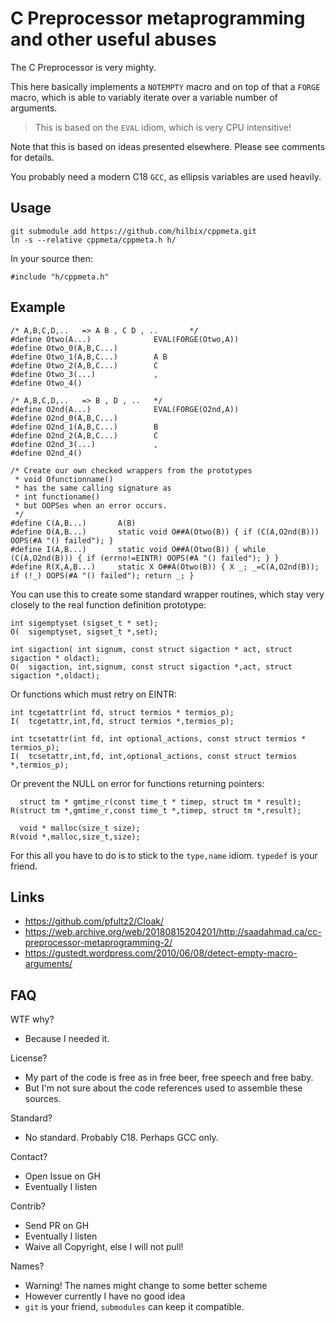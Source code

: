 # C Preprocessor metaprogramming and other useful abuses

The C Preprocessor is very mighty.

This here basically implements a `NOTEMPTY` macro and on top of that a `FORGE` macro,
which is able to variably iterate over a variable number of arguments.

> This is based on the `EVAL` idiom, which is very CPU intensitive!

Note that this is based on ideas presented elsewhere.  Please see comments for details.

You probably need a modern C18 `GCC`, as ellipsis variables are used heavily.


## Usage

	git submodule add https://github.com/hilbix/cppmeta.git
	ln -s --relative cppmeta/cppmeta.h h/

In your source then:

	#include "h/cppmeta.h"


## Example

```
/* A,B,C,D,..   => A B , C D , ..       */
#define Otwo(A...)              EVAL(FORGE(Otwo,A))
#define Otwo_0(A,B,C...)
#define Otwo_1(A,B,C...)        A B
#define Otwo_2(A,B,C...)        C
#define Otwo_3(...)             ,
#define Otwo_4()

/* A,B,C,D,..   => B , D , ..   */
#define O2nd(A...)              EVAL(FORGE(O2nd,A))
#define O2nd_0(A,B,C...)
#define O2nd_1(A,B,C...)        B
#define O2nd_2(A,B,C...)        C
#define O2nd_3(...)             ,
#define O2nd_4()

/* Create our own checked wrappers from the prototypes
 * void Ofunctionname()
 * has the same calling signature as
 * int functioname()
 * but OOPSes when an error occurs.
 */
#define C(A,B...)       A(B)
#define O(A,B...)       static void O##A(Otwo(B)) { if (C(A,O2nd(B))) OOPS(#A "() failed"); }
#define I(A,B...)       static void O##A(Otwo(B)) { while (C(A,O2nd(B))) { if (errno!=EINTR) OOPS(#A "() failed"); } }
#define R(X,A,B...)     static X O##A(Otwo(B)) { X _; _=C(A,O2nd(B)); if (!_) OOPS(#A "() failed"); return _; }
```

You can use this to create some standard wrapper routines,
which stay very closely to the real function definition prototype:

```
int sigemptyset (sigset_t * set);
O(  sigemptyset, sigset_t *,set);
```

```
int sigaction( int signum, const struct sigaction * act, struct sigaction * oldact);
O(  sigaction, int,signum, const struct sigaction *,act, struct sigaction *,oldact);
```

Or functions which must retry on EINTR:

```
int tcgetattr(int fd, struct termios * termios_p);
I(  tcgetattr,int,fd, struct termios *,termios_p);
```
```
int tcsetattr(int fd, int optional_actions, const struct termios * termios_p);
I(  tcsetattr,int,fd, int,optional_actions, const struct termios *,termios_p);
```

Or prevent the NULL on error for functions returning pointers:

```
  struct tm * gmtime_r(const time_t * timep, struct tm * result);
R(struct tm *,gmtime_r,const time_t *,timep, struct tm *,result);
```
```
  void * malloc(size_t size);
R(void *,malloc,size_t,size);
```

For this all you have to do is to stick to the `type,name` idiom.  `typedef` is your friend.


## Links

- https://github.com/pfultz2/Cloak/
- https://web.archive.org/web/20180815204201/http://saadahmad.ca/cc-preprocessor-metaprogramming-2/
- https://gustedt.wordpress.com/2010/06/08/detect-empty-macro-arguments/

## FAQ

WTF why?

- Because I needed it.

License?

- My part of the code is free as in free beer, free speech and free baby.
- But I'm not sure about the code references used to assemble these sources.

Standard?

- No standard.  Probably C18.  Perhaps GCC only.

Contact?

- Open Issue on GH
- Eventually I listen

Contrib?

- Send PR on GH
- Eventually I listen
- Waive all Copyright, else I will not pull!

Names?

- Warning!  The names might change to some better scheme
- However currently I have no good idea
- `git` is your friend, `submodules` can keep it compatible.

